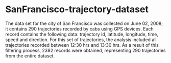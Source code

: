 # SanFrancisco-trajectory-dataset
 
The data set for the city of San Francisco was collected on June 02, 2008; it contains 290 trajectories recorded by cabs using GPS devices.
Each record contains the following data: trajectory id, latitude, longitude, time, speed and direction. 
For this set of trajectories, the analysis included all trajectories recorded between 12:30 hrs and 13:30 hrs. As a result of this filtering process, 2382 records were obtained, representing 290 trajectories from the entire dataset.